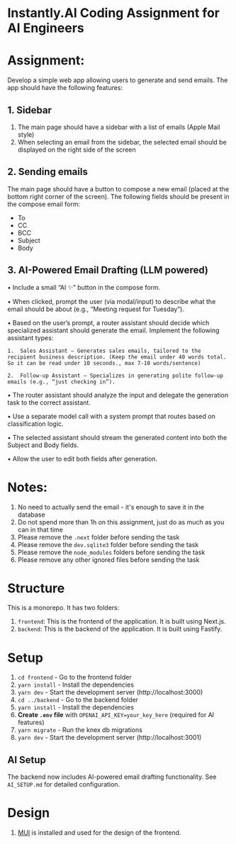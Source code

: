 # Instantly.AI Coding Assignment for AI Engineers

# Assignment:

Develop a simple web app allowing users to generate and send emails. The app should have the following features:

## 1. Sidebar

1. The main page should have a sidebar with a list of emails (Apple Mail style)
2. When selecting an email from the sidebar, the selected email should be displayed on the right side of the screen

## 2. Sending emails

The main page should have a button to compose a new email (placed at the bottom right corner of the screen). The following fields should be present in the compose email form:

- To
- CC
- BCC
- Subject
- Body

## 3. AI-Powered Email Drafting (LLM powered)

• Include a small “AI ✨” button in the compose form.

• When clicked, prompt the user (via modal/input) to describe what the email should be about (e.g., “Meeting request for Tuesday”).

• Based on the user’s prompt, a router assistant should decide which specialized assistant should generate the email. Implement the following assistant types:

    1.	Sales Assistant – Generates sales emails, tailored to the recipient business description. (Keep the email under 40 words total. So it can be read under 10 seconds., max 7-10 words/sentence)

    2.	Follow-up Assistant – Specializes in generating polite follow-up emails (e.g., “just checking in”).

• The router assistant should analyze the input and delegate the generation task to the correct assistant.

• Use a separate model call with a system prompt that routes based on classification logic.

• The selected assistant should stream the generated content into both the Subject and Body fields.

• Allow the user to edit both fields after generation.

# Notes:

1. No need to actually send the email - it's enough to save it in the database
2. Do not spend more than 1h on this assignment, just do as much as you can in that time
3. Please remove the `.next` folder before sending the task
4. Please remove the `dev.sqlite3` folder before sending the task
5. Please remove the `node_modules` folders before sending the task
6. Please remove any other ignored files before sending the task

# Structure

This is a monorepo. It has two folders:

1. `frontend`: This is the frontend of the application. It is built using Next.js.
2. `backend`: This is the backend of the application. It is built using Fastify.

# Setup

1. `cd frontend` - Go to the frontend folder
2. `yarn install` - Install the dependencies
3. `yarn dev` - Start the development server (http://localhost:3000)
4. `cd ../backend` - Go to the backend folder
5. `yarn install` - Install the dependencies
6. **Create `.env` file** with `OPENAI_API_KEY=your_key_here` (required for AI features)
7. `yarn migrate` - Run the knex db migrations
8. `yarn dev` - Start the development server (http://localhost:3001)

## AI Setup

The backend now includes AI-powered email drafting functionality. See `AI_SETUP.md` for detailed configuration.

# Design

1. [MUI](https://mui.com/) is installed and used for the design of the frontend.
